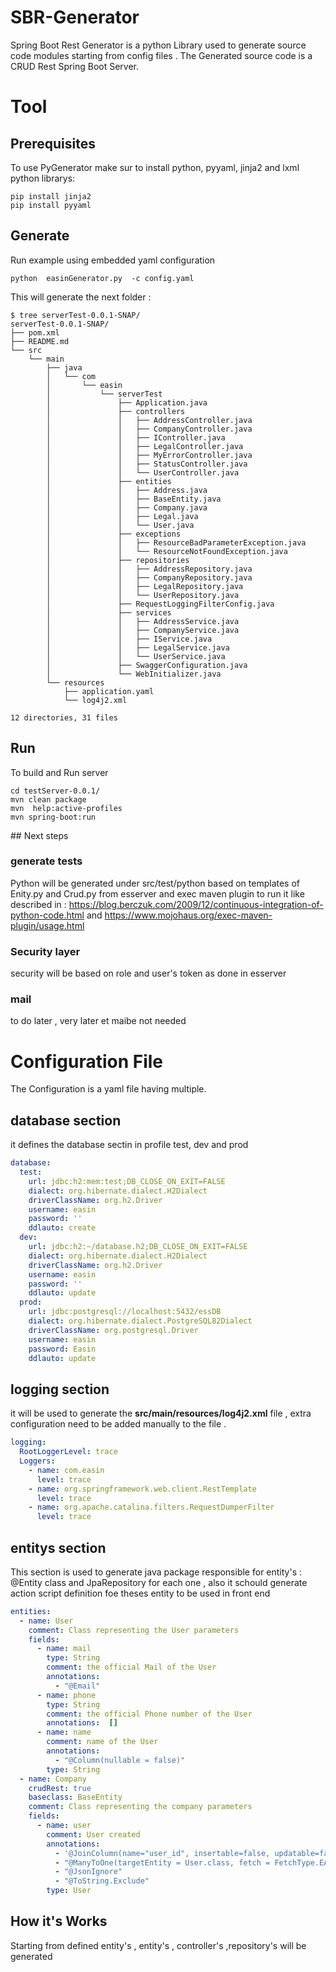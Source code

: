 

# SBR-Generator

Spring Boot Rest Generator is a  python Library used to generate source code modules starting from config files .
The Generated source code is a CRUD Rest Spring Boot Server.  

# Tool
## Prerequisites
To use PyGenerator  make sur to install python, pyyaml, jinja2 and lxml python librarys:
```
pip install jinja2
pip install pyyaml
```
## Generate
Run example using embedded yaml configuration 
```
python  easinGenerator.py  -c config.yaml
```
This will generate the next folder :
```
$ tree serverTest-0.0.1-SNAP/
serverTest-0.0.1-SNAP/
├── pom.xml
├── README.md
└── src
    └── main
        ├── java
        │   └── com
        │       └── easin
        │           └── serverTest
        │               ├── Application.java
        │               ├── controllers
        │               │   ├── AddressController.java
        │               │   ├── CompanyController.java
        │               │   ├── IController.java
        │               │   ├── LegalController.java
        │               │   ├── MyErrorController.java
        │               │   ├── StatusController.java
        │               │   └── UserController.java
        │               ├── entities
        │               │   ├── Address.java
        │               │   ├── BaseEntity.java
        │               │   ├── Company.java
        │               │   ├── Legal.java
        │               │   └── User.java
        │               ├── exceptions
        │               │   ├── ResourceBadParameterException.java
        │               │   └── ResourceNotFoundException.java
        │               ├── repositories
        │               │   ├── AddressRepository.java
        │               │   ├── CompanyRepository.java
        │               │   ├── LegalRepository.java
        │               │   └── UserRepository.java
        │               ├── RequestLoggingFilterConfig.java
        │               ├── services
        │               │   ├── AddressService.java
        │               │   ├── CompanyService.java
        │               │   ├── IService.java
        │               │   ├── LegalService.java
        │               │   └── UserService.java
        │               ├── SwaggerConfiguration.java
        │               └── WebInitializer.java
        └── resources
            ├── application.yaml
            └── log4j2.xml

12 directories, 31 files
```

## Run

To build and Run server
```
cd testServer-0.0.1/
mvn clean package
mvn  help:active-profiles
mvn spring-boot:run

```

## Next steps
### generate tests
Python will be generated  under src/test/python based on templates of Enity.py and Crud.py from esserver and exec maven plugin to run it 
like described in :
https://blog.berczuk.com/2009/12/continuous-integration-of-python-code.html
and  https://www.mojohaus.org/exec-maven-plugin/usage.html
### Security layer
security will be based on role and user's token as done in esserver 
### mail 
to do later , very later et maibe not needed 

# Configuration File

The Configuration is a yaml file having multiple.

## database section
it defines the database sectin in profile test, dev and prod
```yaml
database:
  test:
    url: jdbc:h2:mem:test;DB_CLOSE_ON_EXIT=FALSE
    dialect: org.hibernate.dialect.H2Dialect
    driverClassName: org.h2.Driver
    username: easin
    password: ''
    ddlauto: create
  dev:
    url: jdbc:h2:~/database.h2;DB_CLOSE_ON_EXIT=FALSE
    dialect: org.hibernate.dialect.H2Dialect
    driverClassName: org.h2.Driver
    username: easin
    password: ''
    ddlauto: update
  prod:
    url: jdbc:postgresql://localhost:5432/essDB
    dialect: org.hibernate.dialect.PostgreSQL82Dialect
    driverClassName: org.postgresql.Driver
    username: easin
    password: Easin
    ddlauto: update
```

## logging section
it will be used to generate the **src/main/resources/log4j2.xml** file , extra configuration need to be added manually to the file .
```yaml
logging:
  RootLoggerLevel: trace
  Loggers:
    - name: com.easin
      level: trace
    - name: org.springframework.web.client.RestTemplate
      level: trace
    - name: org.apache.catalina.filters.RequestDumperFilter
      level: trace
```

## entitys section
This section is used to generate java package responsible for entity's : @Entity class and  JpaRepository for each one , also it schould generate action script definition foe theses entity to be used in front end 
```yaml
entities:
  - name: User
    comment: Class representing the User parameters
    fields:
      - name: mail
        type: String
        comment: the official Mail of the User
        annotations:
          - "@Email"
      - name: phone
        type: String
        comment: the official Phone number of the User
        annotations:  []
      - name: name
        comment: name of the User
        annotations:
          - "@Column(nullable = false)"
        type: String
  - name: Company
    crudRest: true
    baseclass: BaseEntity
    comment: Class representing the company parameters
    fields:
      - name: user
        comment: User created
        annotations:
          - '@JoinColumn(name="user_id", insertable=false, updatable=false)'
          - "@ManyToOne(targetEntity = User.class, fetch = FetchType.EAGER)"
          - "@JsonIgnore"
          - "@ToString.Exclude"
        type: User

```

## How it's Works
Starting from defined entity's , entity's , controller's ,repository's will be generated 